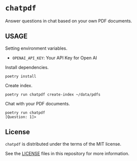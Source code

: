 # `chatpdf`

Answer questions in chat based on your own PDF documents.


## USAGE

Setting environment variables.

* `OPENAI_API_KEY`: Your API Key for Open AI

Install dependencies.

```
poetry install
```

Create index.

```
poetry run chatpdf create-index ~/data/pdfs
```

Chat with your PDF documents.

```
poetry run chatpdf
[Question: 1]> 
```


## License

`chatpdf` is distributed under the terms of the MIT license.

See the [LICENSE](LICENSE) files in this repository for more information.
